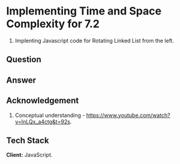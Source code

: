 
# Implementing Time and Space Complexity for 7.2
1. Implenting Javascript code for Rotating Linked List from the left.


## Question


## Answer 


## Acknowledgement 
1. Conceptual understanding - https://www.youtube.com/watch?v=InLQx_a4ctg&t=92s.
## Tech Stack

**Client:** JavaScript.



